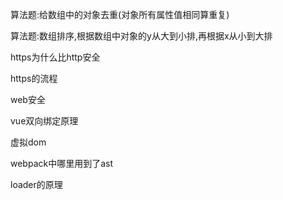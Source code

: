 算法题:给数组中的对象去重(对象所有属性值相同算重复)

算法题:数组排序,根据数组中对象的y从大到小排,再根据x从小到大排

https为什么比http安全

https的流程

web安全

vue双向绑定原理

虚拟dom

webpack中哪里用到了ast

loader的原理

